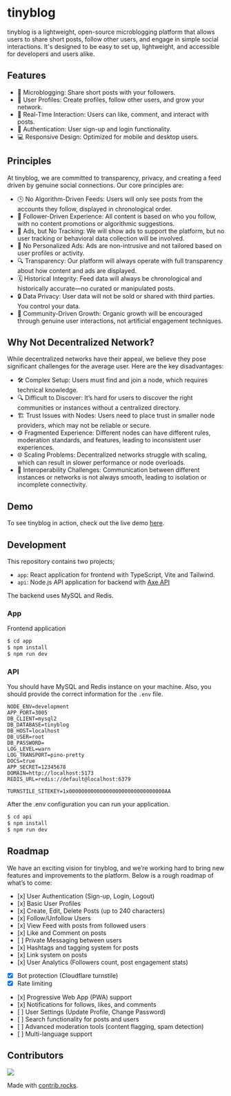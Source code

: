 # tinyblog

tinyblog is a lightweight, open-source microblogging platform that allows users to share short posts, follow other users, and engage in simple social interactions. It's designed to be easy to set up, lightweight, and accessible for developers and users alike.

## Features

- 📜 Microblogging: Share short posts with your followers.
- 👫 User Profiles: Create profiles, follow other users, and grow your network.
- 💬 Real-Time Interaction: Users can like, comment, and interact with posts.
- 🔐 Authentication: User sign-up and login functionality.
- 💻 Responsive Design: Optimized for mobile and desktop users.

## Principles

At tinyblog, we are committed to transparency, privacy, and creating a feed driven by genuine social connections. Our core principles are:

- 🕒 No Algorithm-Driven Feeds: Users will only see posts from the accounts they follow, displayed in chronological order.
- 👥 Follower-Driven Experience: All content is based on who you follow, with no content promotions or algorithmic suggestions.
- 📢 Ads, but No Tracking: We will show ads to support the platform, but no user tracking or behavioral data collection will be involved.
- 🚫 No Personalized Ads: Ads are non-intrusive and not tailored based on user profiles or activity.
- 🔍 Transparency: Our platform will always operate with full transparency about how content and ads are displayed.
- 🗓️ Historical Integrity: Feed data will always be chronological and historically accurate—no curated or manipulated posts.
- 🔒 Data Privacy: User data will not be sold or shared with third parties. You control your data.
- 🌱 Community-Driven Growth: Organic growth will be encouraged through genuine user interactions, not artificial engagement techniques.

## Why Not Decentralized Network?

While decentralized networks have their appeal, we believe they pose significant challenges for the average user. Here are the key disadvantages:

- 🛠️ Complex Setup: Users must find and join a node, which requires technical knowledge.
- 🔍 Difficult to Discover: It’s hard for users to discover the right communities or instances without a centralized directory.
- 🏗️ Trust Issues with Nodes: Users need to place trust in smaller node providers, which may not be reliable or secure.
- ⚙️ Fragmented Experience: Different nodes can have different rules, moderation standards, and features, leading to inconsistent user experiences.
- 🌐 Scaling Problems: Decentralized networks struggle with scaling, which can result in slower performance or node overloads.
- 🤝 Interoperability Challenges: Communication between different instances or networks is not always smooth, leading to isolation or incomplete connectivity.

## Demo

To see tinyblog in action, check out the live demo [here](https://tinyblog.space).

## Development

This repository contains two projects;

- `app`: React application for frontend with TypeScript, Vite and Tailwind.
- `api`: Node.js API application for backend with [Axe API](https://axe-api.com/)

The backend uses MySQL and Redis.

### App

Frontend application

```bash
$ cd app
$ npm install
$ npm run dev
```

### API

You should have MySQL and Redis instance on your machine. Also, you should provide the correct information for the `.env` file.

```.env
NODE_ENV=development
APP_PORT=3005
DB_CLIENT=mysql2
DB_DATABASE=tinyblog
DB_HOST=localhost
DB_USER=root
DB_PASSWORD=
LOG_LEVEL=warn
LOG_TRANSPORT=pino-pretty
DOCS=true
APP_SECRET=12345678
DOMAIN=http://localhost:5173
REDIS_URL=redis://default@localhost:6379

TURNSTILE_SITEKEY=1x0000000000000000000000000000000AA
```

After the .env configuration you can run your application.

```bash
$ cd api
$ npm install
$ npm run dev
```

## Roadmap

We have an exciting vision for tinyblog, and we’re working hard to bring new features and improvements to the platform. Below is a rough roadmap of what’s to come:

- [x] User Authentication (Sign-up, Login, Logout)
- [x] Basic User Profiles
- [x] Create, Edit, Delete Posts (up to 240 characters)
- [x] Follow/Unfollow Users
- [x] View Feed with posts from followed users
- [x] Like and Comment on posts
- [ ] Private Messaging between users
- [x] Hashtags and tagging system for posts
- [x] Link system on posts
- [x] User Analytics (Followers count, post engagement stats)
- [x] Bot protection (Cloudflare turnstile)
- [x] Rate limiting
- [x] Progressive Web App (PWA) support
- [x] Notifications for follows, likes, and comments
- [ ] User Settings (Update Profile, Change Password)
- [ ] Search functionality for posts and users
- [ ] Advanced moderation tools (content flagging, spam detection)
- [ ] Multi-language support

## Contributors

<a href="https://github.com/ozziest/tinyblog/graphs/contributors">
  <img src="https://contrib.rocks/image?repo=ozziest/tinyblog" />
</a>

Made with [contrib.rocks](https://contrib.rocks).

